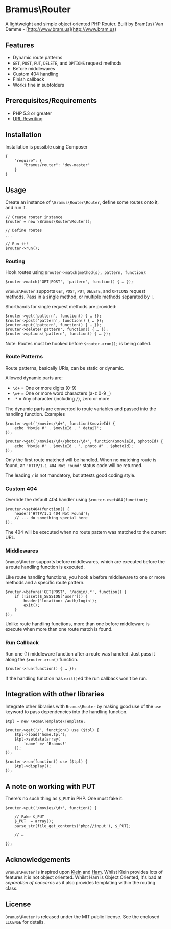 # Bramus\Router

A lightweight and simple object oriented PHP Router.
Built by Bram(us) Van Damme - [http://www.bram.us](http://www.bram.us)


## Features

- Dynamic route patterns
- `GET`, `POST`, `PUT`, `DELETE`, and `OPTIONS` request methods
- Before middlewares
- Custom 404 handling
- Finish callback
- Works fine in subfolders


## Prerequisites/Requirements

- PHP 5.3 or greater
- [URL Rewriting](https://gist.github.com/bramus/5332525)


## Installation

Installation is possible using Composer

	{
		"require": {
			"bramus/router": "dev-master"
		}
	}


## Usage

Create an instance of `\Bramus\Router\Router`, define some routes onto it, and run it.

	// Create router instance
	$router = new \Bramus\Router\Router();

	// Define routes
	...

	// Run it!
	$router->run();


### Routing

Hook routes using `$router->match(method(s), pattern, function)`:

	$router->match('GET|POST', 'pattern', function() { … });

`Bramus\Router` supports `GET`, `POST`, `PUT`, `DELETE`, and `OPTIONS` request methods. Pass in a single method, or multiple methods separated by `|`.

Shorthands for single request methods are provided:

	$router->get('pattern', function() { … });
	$router->post('pattern', function() { … });
	$router->put('pattern', function() { … });
	$router->delete('pattern', function() { … });
	$router->options('pattern', function() { … });

Note: Routes must be hooked before `$router->run();` is being called.


### Route Patterns

Route patterns, basically URIs, can be static or dynamic.

Allowed dynamic parts are:
- `\d+` = One or more digits (0-9)
- `\w+` = One or more word characters (a-z 0-9 _)
- `.*` = Any character (including `/`), zero or more

The dynamic parts are converted to route variables and passed into the handling function. Examples

	$router->get('/movies/\d+', function($movieId) {
		echo 'Movie #' . $movieId . ' detail';
	});

	$router->get('/movies/\d+/photos/\d+', function($movieId, $photoId) {
		echo 'Movie #' . $movieId . ', photo #' . $photoId);
	});

Only the first route matched will be handled. When no matching route is found, an `'HTTP/1.1 404 Not Found'` status code will be returned.

The leading `/` is not mandatory, but attests good coding style.

### Custom 404

Override the default 404 handler using `$router->set404(function);`

	$router->set404(function() {
		header('HTTP/1.1 404 Not Found');
		// ... do something special here
	});

The 404 will be executed when no route pattern was matched to the current URL.


### Middlewares

`Bramus\Router` supports before middlewares, which are executed before the a route handling function is executed.

Like route handling functions, you hook a before middleware to one or more methods and a specific route pattern.

	$router->before('GET|POST', '/admin/.*', function() {
		if (!isset($_SESSION['user'])) {
			header('location: /auth/login');
			exit();
		}
	});

Unlike route handling functions, more than one before middleware is execute when more than one route match is found.

### Run Callback

Run one (1) middleware function after a route was handled. Just pass it along the `$router->run()` function.

	$router->run(function() { … });

If the handling function has `exit()`ed the run callback won't be run.

## Integration with other libraries

Integrate other libraries with `Bramus\Router` by making good use of the `use` keyword to pass dependencies into the handling function.

	$tpl = new \Acme\Template\Template;

	$router->get('/', function() use ($tpl) {
		$tpl->load('home.tpl');
		$tpl->setdata(array(
			'name' => 'Bramus!'
		));
	});

	$router->run(function() use ($tpl) {
    	$tpl->display();
	});


## A note on working with PUT

There's no such thing as `$_PUT` in PHP. One must fake it:

	$router->put('/movies/\d+', function() {

		// Fake $_PUT
		$_PUT  = array();
		parse_str(file_get_contents('php://input'), $_PUT);

		// …

	});


## Acknowledgements

`Bramus\Router` is inspired upon [Klein](https://github.com/chriso/klein.php) and [Ham](https://github.com/radiosilence/Ham). Whilst Klein provides lots of features it is not object oriented. Whilst Ham is Object Oriented, it's bad at _separation of concerns_ as it also provides templating within the routing class.


## License

`Bramus\Router` is released under the MIT public license. See the enclosed `LICENSE` for details.